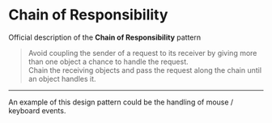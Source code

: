 # Chain of Responsibility

Official description of the **Chain of Responsibility** pattern

> Avoid coupling the sender of a request to its receiver by giving more than one object a chance to handle the request.\
> Chain the receiving objects and pass the request along the chain until an object handles it.

---

An example of this design pattern could be the handling of mouse / keyboard events.
